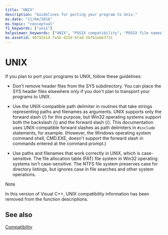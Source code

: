```yaml
---
title: "UNIX"
description: "Guidelines for porting your program to Unix."
ms.date: "11/04/2016"
ms.topic: "conceptual"
f1_keywords: ["unix"]
helpviewer_keywords: ["UNIX", "POSIX compatibility", "POSIX file names", "UNIX, compatibility"]
ms.assetid: 40792414-7a5b-415d-bfa8-2bfb1ebb3731
---
```

# UNIX

If you plan to port your programs to UNIX, follow these guidelines:

- Don't remove header files from the SYS subdirectory. You can place the SYS header files elsewhere only if you don't plan to transport your programs to UNIX.

- Use the UNIX-compatible path delimiter in routines that take strings representing paths and filenames as arguments. UNIX supports only the forward slash (/) for this purpose, but Win32 operating systems support both the backslash (\\) and the forward slash (/). This documentation uses UNIX-compatible forward slashes as path delimiters in `#include` statements, for example. (However, the Windows operating system command shell, CMD.EXE, doesn't support the forward slash in commands entered at the command prompt.)

- Use paths and filenames that work correctly in UNIX, which is case-sensitive. The file allocation table (FAT) file system in Win32 operating systems isn't case-sensitive. The NTFS file system preserves case for directory listings, but ignores case in file searches and other system operations.

> [!NOTE]
> In this version of Visual C++, UNIX compatibility information has been removed from the function descriptions.

## See also

[Compatibility](./compatibility.md)
